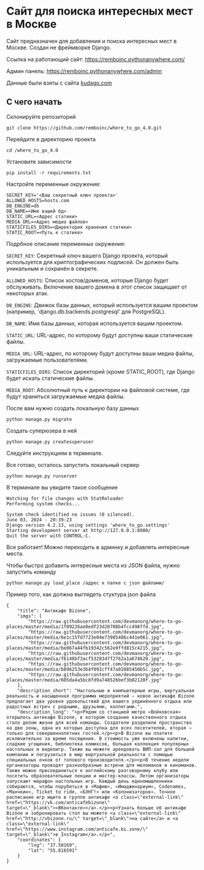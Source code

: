 # Сайт для поиска интересных мест в Москве
Сайт предназначен для добавления и поиска интересных мест в Москве. 
Создан не фреймворке Django.

Ссылка на работающий сайт: https://remboinc.pythonanywhere.com/

Админ панель: https://remboinc.pythonanywhere.com/admin

Данные были взяты с сайта [kudago.com](https://kudago.com/)

## С чего начать
Склонируйте репозиторий

```
git clone https://github.com/remboinc/where_to_go_4.0.git
```
Перейдите в директорию проекта

```commandline
cd /where_to_go_4.0
```
Установите зависимости
```commandline
pip install -r requirements.txt
```
Настройте переменные окружения:
```
SECRET_KEY='<Ваш секретный ключ проекта>'
ALLOWED_HOSTS=hosts.com
DB_ENGINE=db
DB_NAME=<Имя вашей бд>
STATIC_URL=<Адрес статики>
MEDIA_URL=<Адрес медиа файлов>
STATICFILES_DIRS=<Директория хранения статики>
STATIC_ROOT=<Путь к статике>
```
Подрбное описание переменных окружения:

`SECRET_KEY`: Секретный ключ вашего Django проекта, который используется для криптографических подписей. Он должен быть уникальным и сохранён в секрете.

`ALLOWED_HOSTS`: Список хостов/доменов, которые Django будет обслуживать. Включение вашего домена в этот список защищает от некоторых атак.

`DB_ENGINE`: Движок базы данных, который используется вашим проектом (например, 'django.db.backends.postgresql' для PostgreSQL).

`DB_NAME`: Имя базы данных, которая используется вашим проектом.

`STATIC_URL`: URL-адрес, по которому будут доступны ваши статические файлы.

`MEDIA_URL`: URL-адрес, по которому будут доступны ваши медиа файлы, загружаемые пользователями.

`STATICFILES_DIRS`: Список директорий (кроме STATIC_ROOT), где Django будет искать статические файлы.

`MEDIA_ROOT`: Абсолютный путь к директории на файловой системе, где будут храниться загружаемые медиа файлы.


После вам нужно создать локальную базу данных
```commandline
python manage.py migrate
```
Создать суперюзера в ней 
```commandline
python manage.py createsuperuser
```
Следуйте инструкциям в терминале.

Все готово, осталось запустить локальный сервер
```commandline
python manage.py runserver
```
В терминале вы увидите такое сообщение
```commandline
Watching for file changes with StatReloader
Performing system checks...

System check identified no issues (0 silenced).
June 03, 2024 - 20:39:23
Django version 4.2.13, using settings 'where_to_go.settings'
Starting development server at http://127.0.0.1:8000/
Quit the server with CONTROL-C.

``` 
Все работает! Можно переходить в админку и добавлять интересные места.

Чтобы быстро добавить интересные места из JSON файла, нужно запустить команду 
```commandline
python manage.py load_place /адрес к папке с json файлами/
```
Пример того, как должна выглядеть стуктура json файла
```commandline
{
    "title": "Антикафе Bizone",
    "imgs": [
        "https://raw.githubusercontent.com/devmanorg/where-to-go-places/master/media/1f09226ae0edf23d20708b4fcc498ffd.jpg",
        "https://raw.githubusercontent.com/devmanorg/where-to-go-places/master/media/6e1c15fd7723e04e73985486c441e061.jpg",
        "https://raw.githubusercontent.com/devmanorg/where-to-go-places/master/media/be067a44fb19342c562e9ffd815c4215.jpg",
        "https://raw.githubusercontent.com/devmanorg/where-to-go-places/master/media/f6148bf3acf5328347f2762a1a674620.jpg",
        "https://raw.githubusercontent.com/devmanorg/where-to-go-places/master/media/b896253e3b4f092cff47a02885450b5c.jpg",
        "https://raw.githubusercontent.com/devmanorg/where-to-go-places/master/media/605da4a5bc8fd9a748526bef3b02120f.jpg"
    ],
    "description_short": "Настольные и компьютерные игры, виртуальная реальность и насыщенная программа мероприятий — новое антикафе Bizone предлагает два уровня удовольствий для вашего уединённого отдыха или радостных встреч с родными, друзьями, коллегами.",
    "description_long": "<p>Рядом со станцией метро «Войковская» открылось антикафе Bizone, в котором создание качественного отдыха стало делом жизни для всей команды. Создатели разделили пространство на две зоны, одна из которых доступна для всех посетителей, вторая — только для совершеннолетних гостей.</p><p>В Bizone вы платите исключительно за время посещения. В стоимость уже включены напитки, сладкие угощения, библиотека комиксов, большая коллекция популярных настольных и видеоигр. Также вы можете арендовать ВИП-зал для большой компании и погрузиться в мир виртуальной реальности с помощью специальных очков от топового производителя.</p><p>В течение недели организаторы проводят разнообразные встречи для меломанов и киноманов. Также можно присоединиться к английскому разговорному клубу или посетить образовательные лекции и мастер-классы. Летом организаторы запускают марафон настольных игр. Каждый день единомышленники собираются, чтобы порубиться в «Мафию», «Имаджинариум», Codenames, «Манчкин», Ticket to ride, «БЭНГ!» или «Колонизаторов». Точное расписание игр ищите в группе антикафе <a class=\"external-link\" href=\"https://vk.com/anticafebizone\" target=\"_blank\">«ВКонтакте»</a>.</p><p>Узнать больше об антикафе Bizone и забронировать стол вы можете <a class=\"external-link\" href=\"http://vbizone.ru/\" target=\"_blank\">на сайте</a> и <a class=\"external-link\" href=\"https://www.instagram.com/anticafe.bi.zone/\" target=\"_blank\">в Instagram</a>.</p>",
    "coordinates": {
        "lng": "37.50169",
        "lat": "55.816591"
    }
}
```

